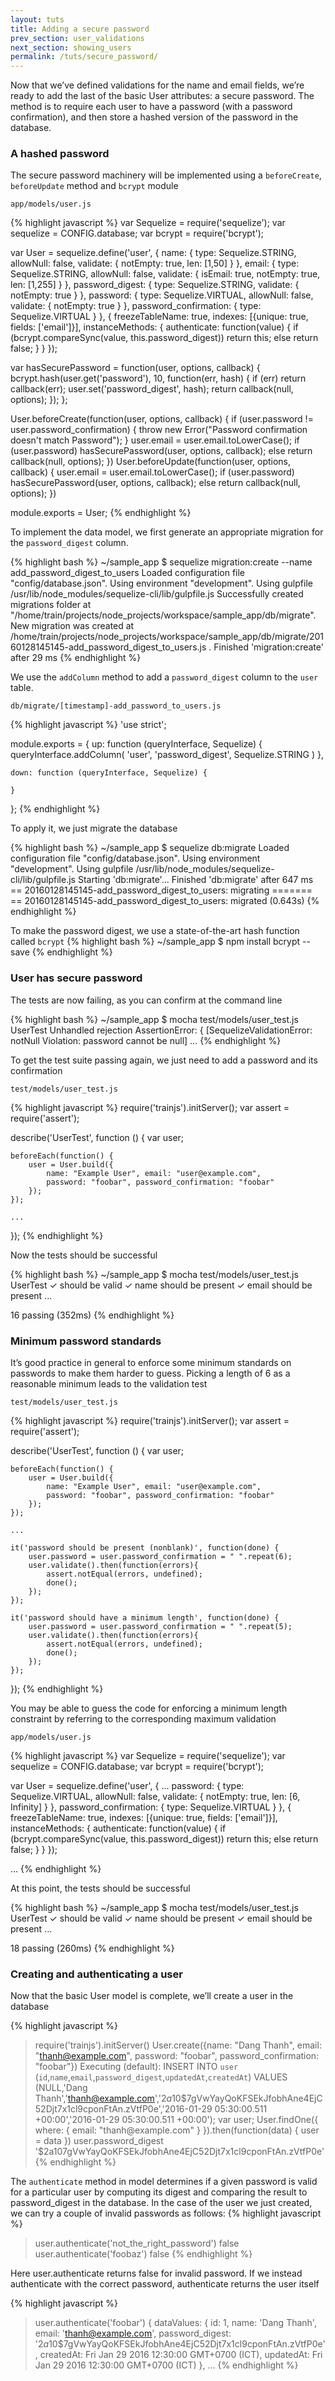 ```yaml
---
layout: tuts
title: Adding a secure password
prev_section: user_validations
next_section: showing_users
permalink: /tuts/secure_password/
---
```


Now that we’ve defined validations for the name and email fields, we’re ready to add the last of the basic User attributes: a secure password. The method is to require each user to have a password (with a password confirmation), and then store a hashed version of the password in the database.

### A hashed password

The secure password machinery will be implemented using a `beforeCreate`, `beforeUpdate` method and `bcrypt` module

`app/models/user.js`

{% highlight javascript %}
var Sequelize = require('sequelize');
var sequelize = CONFIG.database;
var bcrypt = require('bcrypt');

var User = sequelize.define('user', {
	name: {
		type: Sequelize.STRING,
		allowNull: false,
		validate: {
			notEmpty: true,
			len: [1,50]
		}
	},
	email: {
		type: Sequelize.STRING,
		allowNull: false,
		validate: {
			isEmail: true,
			notEmpty: true,
			len: [1,255]
		}
	},
	password_digest: {
		type: Sequelize.STRING,
		validate: {
			notEmpty: true
		}
	},
	password: {
		type: Sequelize.VIRTUAL,
		allowNull: false,
		validate: {
			notEmpty: true
		}
	},
	password_confirmation: {
		type: Sequelize.VIRTUAL
	}
}, {
	freezeTableName: true,
	indexes: [{unique: true, fields: ['email']}],
	instanceMethods: {
		authenticate: function(value) {
			if (bcrypt.compareSync(value, this.password_digest))
				return this;
			else
				return false;
		}
	}
});

var hasSecurePassword = function(user, options, callback) {
	bcrypt.hash(user.get('password'), 10, function(err, hash) {
		if (err) return callback(err);
		user.set('password_digest', hash);
		return callback(null, options);
	});
};

User.beforeCreate(function(user, options, callback) {
	if (user.password != user.password_confirmation) {
		throw new Error("Password confirmation doesn't match Password");
	}
	user.email = user.email.toLowerCase();
	if (user.password)
		hasSecurePassword(user, options, callback);
	else
		return callback(null, options);
})
User.beforeUpdate(function(user, options, callback) {
	user.email = user.email.toLowerCase();
	if (user.password)
		hasSecurePassword(user, options, callback);
	else
		return callback(null, options);
})

module.exports = User;
{% endhighlight %}

To implement the data model, we first generate an appropriate migration for the `password_digest` column.

{% highlight bash %}
~/sample_app $ sequelize migration:create --name add_password_digest_to_users
Loaded configuration file "config/database.json".
Using environment "development".
Using gulpfile /usr/lib/node_modules/sequelize-cli/lib/gulpfile.js
Successfully created migrations folder at "/home/train/projects/node_projects/workspace/sample_app/db/migrate".
New migration was created at /home/train/projects/node_projects/workspace/sample_app/db/migrate/20160128145145-add_password_digest_to_users.js .
Finished 'migration:create' after 29 ms
{% endhighlight %}

We use the `addColumn` method to add a `password_digest` column to the `user` table.

`db/migrate/[timestamp]-add_password_to_users.js`

{% highlight javascript %}
'use strict';

module.exports = {
	up: function (queryInterface, Sequelize) {
		queryInterface.addColumn(
			'user',
			'password_digest',
			Sequelize.STRING
		)
	},

	down: function (queryInterface, Sequelize) {

	}
};
{% endhighlight %}

To apply it, we just migrate the database

{% highlight bash %}
~/sample_app $ sequelize db:migrate
Loaded configuration file "config/database.json".
Using environment "development".
Using gulpfile /usr/lib/node_modules/sequelize-cli/lib/gulpfile.js
Starting 'db:migrate'...
Finished 'db:migrate' after 647 ms
== 20160128145145-add_password_digest_to_users: migrating =======
== 20160128145145-add_password_digest_to_users: migrated (0.643s)
{% endhighlight %}

To make the password digest, we use a state-of-the-art hash function called `bcrypt`
{% highlight bash %}
~/sample_app $ npm install bcrypt --save
{% endhighlight %}


### User has secure password

The tests are now failing, as you can confirm at the command line

{% highlight bash %}
~/sample_app $ mocha test/models/user_test.js
  UserTest
Unhandled rejection AssertionError: { [SequelizeValidationError: notNull Violation: password cannot be null]
...
{% endhighlight %}

To get the test suite passing again, we just need to add a password and its confirmation

`test/models/user_test.js`

{% highlight javascript %}
require('trainjs').initServer();
var assert = require('assert');

describe('UserTest', function () {
	var user;

	beforeEach(function() {
		user = User.build({
			name: "Example User", email: "user@example.com",
			password: "foobar", password_confirmation: "foobar"
		});
	});

	...
});
{% endhighlight %}

Now the tests should be successful

{% highlight bash %}
~/sample_app $ mocha test/models/user_test.js
  UserTest
	✓ should be valid
	✓ name should be present
	✓ email should be present
	...

  16 passing (352ms)
{% endhighlight %}

### Minimum password standards

It’s good practice in general to enforce some minimum standards on passwords to make them harder to guess. Picking a length of 6 as a reasonable minimum leads to the validation test

`test/models/user_test.js`

{% highlight javascript %}
require('trainjs').initServer();
var assert = require('assert');

describe('UserTest', function () {
	var user;

	beforeEach(function() {
		user = User.build({
			name: "Example User", email: "user@example.com",
			password: "foobar", password_confirmation: "foobar"
		});
	});

	...

	it('password should be present (nonblank)', function(done) {
		user.password = user.password_confirmation = " ".repeat(6);
		user.validate().then(function(errors){
			assert.notEqual(errors, undefined);
			done();
		});
	});

	it('password should have a minimum length', function(done) {
		user.password = user.password_confirmation = " ".repeat(5);
		user.validate().then(function(errors){
			assert.notEqual(errors, undefined);
			done();
		});
	});

});
{% endhighlight %}

You may be able to guess the code for enforcing a minimum length constraint by referring to the corresponding maximum validation

`app/models/user.js`

{% highlight javascript %}
var Sequelize = require('sequelize');
var sequelize = CONFIG.database;
var bcrypt = require('bcrypt');

var User = sequelize.define('user', {
	...
	password: {
		type: Sequelize.VIRTUAL,
		allowNull: false,
		validate: {
			notEmpty: true,
			len: [6, Infinity]
		}
	},
	password_confirmation: {
		type: Sequelize.VIRTUAL
	}
}, {
	freezeTableName: true,
	indexes: [{unique: true, fields: ['email']}],
	instanceMethods: {
		authenticate: function(value) {
			if (bcrypt.compareSync(value, this.password_digest))
				return this;
			else
				return false;
		}
	}
});

...
{% endhighlight %}

At this point, the tests should be successful

{% highlight bash %}
~/sample_app $ mocha test/models/user_test.js
  UserTest
	✓ should be valid
	✓ name should be present
	✓ email should be present
	...

  18 passing (260ms)
{% endhighlight %}


### Creating and authenticating a user

Now that the basic User model is complete, we’ll create a user in the database

{% highlight javascript %}
> require('trainjs').initServer()
> User.create({name: "Dang Thanh", email: "thanh@example.com", password: "foobar", password_confirmation: "foobar"})
Executing (default): INSERT INTO `user` (`id`,`name`,`email`,`password_digest`,`updatedAt`,`createdAt`) VALUES (NULL,'Dang Thanh','thanh@example.com','$2a$10$7gVwYayQoKFSEkJfobhAne4EjC52Djt7x1cl9cponFtAn.zVtfP0e','2016-01-29 05:30:00.511 +00:00','2016-01-29 05:30:00.511 +00:00');
> var user;
> User.findOne({ where: { email: "thanh@example.com" } }).then(function(data) { user = data })
> user.password_digest
'$2a$10$7gVwYayQoKFSEkJfobhAne4EjC52Djt7x1cl9cponFtAn.zVtfP0e'
{% endhighlight %}

The `authenticate` method in model determines if a given password is valid for a particular user by computing its digest and comparing the result to password_digest in the database. In the case of the user we just created, we can try a couple of invalid passwords as follows:
{% highlight javascript %}
> user.authenticate('not_the_right_password')
false
> user.authenticate('foobaz')
false
{% endhighlight %}

Here user.authenticate returns false for invalid password. If we instead authenticate with the correct password, authenticate returns the user itself

{% highlight javascript %}
> user.authenticate('foobar')
{ dataValues:
   { id: 1,
	 name: 'Dang Thanh',
	 email: 'thanh@example.com',
	 password_digest: '$2a$10$7gVwYayQoKFSEkJfobhAne4EjC52Djt7x1cl9cponFtAn.zVtfP0e',
	 createdAt: Fri Jan 29 2016 12:30:00 GMT+0700 (ICT),
	 updatedAt: Fri Jan 29 2016 12:30:00 GMT+0700 (ICT) },
	 ...
{% endhighlight %}

